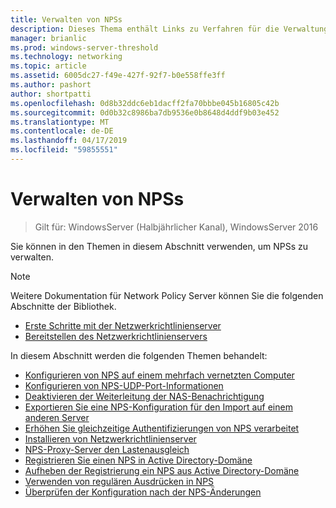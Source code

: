 ```yaml
---
title: Verwalten von NPSs
description: Dieses Thema enthält Links zu Verfahren für die Verwaltung von NPSs in Windows Server 2016.
manager: brianlic
ms.prod: windows-server-threshold
ms.technology: networking
ms.topic: article
ms.assetid: 6005dc27-f49e-427f-92f7-b0e558ffe3ff
ms.author: pashort
author: shortpatti
ms.openlocfilehash: 0d8b32ddc6eb1dacff2fa70bbbe045b16805c42b
ms.sourcegitcommit: 0d0b32c8986ba7db9536e0b8648d4ddf9b03e452
ms.translationtype: MT
ms.contentlocale: de-DE
ms.lasthandoff: 04/17/2019
ms.locfileid: "59855551"
---
```

# <a name="manage-npss"></a>Verwalten von NPSs

>Gilt für: WindowsServer (Halbjährlicher Kanal), WindowsServer 2016

Sie können in den Themen in diesem Abschnitt verwenden, um NPSs zu verwalten.

>[!NOTE]
>Weitere Dokumentation für Network Policy Server können Sie die folgenden Abschnitte der Bibliothek.
>- [Erste Schritte mit der Netzwerkrichtlinienserver](nps-getstart-top.md)
>- [Bereitstellen des Netzwerkrichtlinienservers](nps-deploy.md) 

In diesem Abschnitt werden die folgenden Themen behandelt:

- [Konfigurieren von NPS auf einem mehrfach vernetzten Computer](nps-multihomed-configure.md)
- [Konfigurieren von NPS-UDP-Port-Informationen](nps-udp-ports-configure.md)
- [Deaktivieren der Weiterleitung der NAS-Benachrichtigung](nps-disable-nas-notifications.md)
- [Exportieren Sie eine NPS-Konfiguration für den Import auf einem anderen Server](nps-manage-export.md)
- [Erhöhen Sie gleichzeitige Authentifizierungen von NPS verarbeitet](nps-concurrent-auth.md)
- [Installieren von Netzwerkrichtlinienserver](nps-manage-install.md)
- [NPS-Proxy-Server den Lastenausgleich](nps-manage-proxy-lb.md)
- [Registrieren Sie einen NPS in Active Directory-Domäne](nps-manage-register.md)
- [Aufheben der Registrierung ein NPS aus Active Directory-Domäne](nps-manage-unregister.md)
- [Verwenden von regulären Ausdrücken in NPS](nps-crp-reg-expressions.md)
- [Überprüfen der Konfiguration nach der NPS-Änderungen](nps-manage-verify.md)

